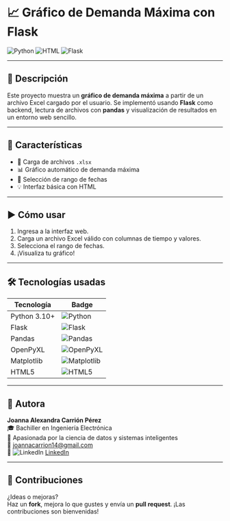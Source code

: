 # 📈 Gráfico de Demanda Máxima con Flask
![Python](https://img.shields.io/badge/Python-3.10-blue?style=flat&logo=python)
![HTML](https://img.shields.io/badge/HTML5-Frontend-orange?style=flat&logo=html5)
![Flask](https://img.shields.io/badge/Framework-Flask-lightgrey?style=flat)

---

## 📌 Descripción

Este proyecto muestra un **gráfico de demanda máxima** a partir de un archivo Excel cargado por el usuario. Se implementó usando **Flask** como backend, lectura de archivos con **pandas** y visualización de resultados en un entorno web sencillo.

---

## 🧠 Características

- 📂 Carga de archivos `.xlsx`
- 📊 Gráfico automático de demanda máxima
- 📆 Selección de rango de fechas
- 💡 Interfaz básica con HTML

---

## ▶️ Cómo usar

1. Ingresa a la interfaz web.
2. Carga un archivo Excel válido con columnas de tiempo y valores.
3. Selecciona el rango de fechas.
4. ¡Visualiza tu gráfico!

---

## 🛠️ Tecnologías usadas

| Tecnología     | Badge |
|----------------|-------|
| Python 3.10+   | ![Python](https://img.shields.io/badge/Python-3.10+-blue?style=flat&logo=python) |
| Flask          | ![Flask](https://img.shields.io/badge/Flask-Web_Framework-black?style=flat&logo=flask) |
| Pandas         | ![Pandas](https://img.shields.io/badge/Pandas-Data_Analysis-150458?style=flat&logo=pandas&logoColor=white) |
| OpenPyXL       | ![OpenPyXL](https://img.shields.io/badge/OpenPyXL-Excel_Reader-green?style=flat) |
| Matplotlib     | ![Matplotlib](https://img.shields.io/badge/Matplotlib-Visualization-orange?style=flat) |
| HTML5          | ![HTML5](https://img.shields.io/badge/HTML5-Frontend-E34F26?style=flat&logo=html5&logoColor=white) |

---

## 👤 Autora

**Joanna Alexandra Carrión Pérez**  
🎓 Bachiller en Ingeniería Electrónica  
🚀 Apasionada por la ciencia de datos y sistemas inteligentes  
📧 joannacarrion14@gmail.com  
🔗 ![LinkedIn](https://img.shields.io/badge/LinkedIn-Joanna%20Carrión%20Pérez-blue?style=flat&logo=linkedin) [LinkedIn](https://www.linkedin.com/in/joanna-carrion-perez/)

---

## 🧩 Contribuciones

¿Ideas o mejoras?  
Haz un **fork**, mejora lo que gustes y envía un **pull request**. ¡Las contribuciones son bienvenidas! 
